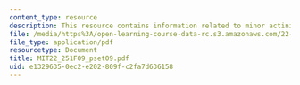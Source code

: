 ```yaml
---
content_type: resource
description: This resource contains information related to minor actinides.
file: /media/https%3A/open-learning-course-data-rc.s3.amazonaws.com/22-251-systems-analysis-of-the-nuclear-fuel-cycle-fall-2009/e13296350ec2e202809fc2fa7d636158_MIT22_251F09_pset09.pdf
file_type: application/pdf
resourcetype: Document
title: MIT22_251F09_pset09.pdf
uid: e1329635-0ec2-e202-809f-c2fa7d636158
---
```

